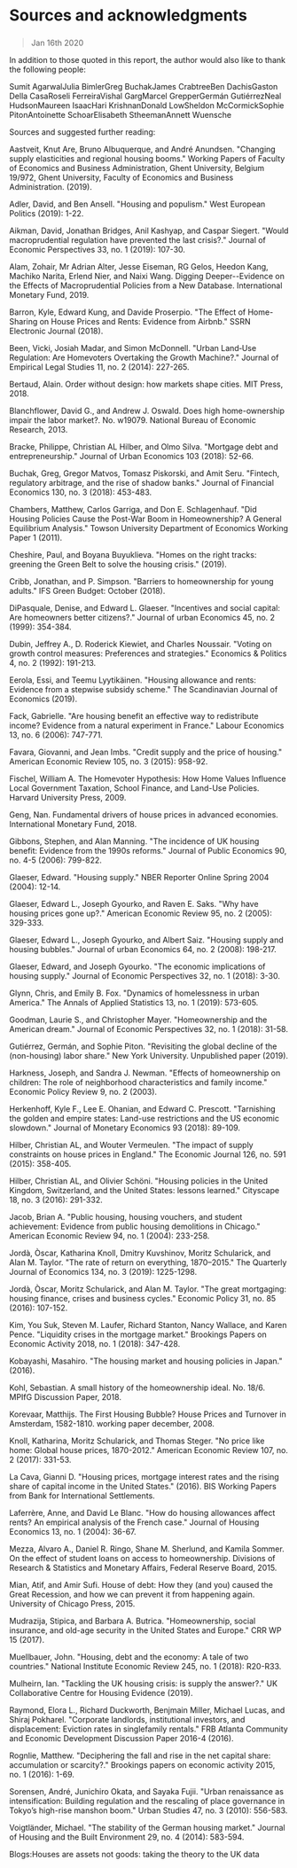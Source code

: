 ###### 
# Sources and acknowledgments 
#####  
> Jan 16th 2020 
In addition to those quoted in this report, the author would also like to thank the following people:
Sumit AgarwalJulia BimlerGreg BuchakJames CrabtreeBen DachisGaston Della CasaRoseli FerreiraVishal GargMarcel GrepperGermán GutiérrezNeal HudsonMaureen IsaacHari KrishnanDonald LowSheldon McCormickSophie PitonAntoinette SchoarElisabeth StheemanAnnett Wuensche

Sources and suggested further reading:
Aastveit, Knut Are, Bruno Albuquerque, and André Anundsen. "Changing supply elasticities and regional housing booms." Working Papers of Faculty of Economics and Business Administration, Ghent University, Belgium 19/972, Ghent University, Faculty of Economics and Business Administration. (2019).
Adler, David, and Ben Ansell. "Housing and populism." West European Politics (2019): 1-22.
Aikman, David, Jonathan Bridges, Anil Kashyap, and Caspar Siegert. "Would macroprudential regulation have prevented the last crisis?." Journal of Economic Perspectives 33, no. 1 (2019): 107-30.
Alam, Zohair, Mr Adrian Alter, Jesse Eiseman, RG Gelos, Heedon Kang, Machiko Narita, Erlend Nier, and Naixi Wang. Digging Deeper--Evidence on the Effects of Macroprudential Policies from a New Database. International Monetary Fund, 2019.
Barron, Kyle, Edward Kung, and Davide Proserpio. "The Effect of Home-Sharing on House Prices and Rents: Evidence from Airbnb." SSRN Electronic Journal (2018).
Been, Vicki, Josiah Madar, and Simon McDonnell. "Urban Land‐Use Regulation: Are Homevoters Overtaking the Growth Machine?." Journal of Empirical Legal Studies 11, no. 2 (2014): 227-265.
Bertaud, Alain. Order without design: how markets shape cities. MIT Press, 2018.
Blanchflower, David G., and Andrew J. Oswald. Does high home-ownership impair the labor market?. No. w19079. National Bureau of Economic Research, 2013.
Bracke, Philippe, Christian AL Hilber, and Olmo Silva. "Mortgage debt and entrepreneurship." Journal of Urban Economics 103 (2018): 52-66.
Buchak, Greg, Gregor Matvos, Tomasz Piskorski, and Amit Seru. "Fintech, regulatory arbitrage, and the rise of shadow banks." Journal of Financial Economics 130, no. 3 (2018): 453-483.
Chambers, Matthew, Carlos Garriga, and Don E. Schlagenhauf. "Did Housing Policies Cause the Post-War Boom in Homeownership? A General Equilibrium Analysis." Towson University Department of Economics Working Paper 1 (2011).
Cheshire, Paul, and Boyana Buyuklieva. "Homes on the right tracks: greening the Green Belt to solve the housing crisis." (2019).
Cribb, Jonathan, and P. Simpson. "Barriers to homeownership for young adults." IFS Green Budget: October (2018).
DiPasquale, Denise, and Edward L. Glaeser. "Incentives and social capital: Are homeowners better citizens?." Journal of urban Economics 45, no. 2 (1999): 354-384.
Dubin, Jeffrey A., D. Roderick Kiewiet, and Charles Noussair. "Voting on growth control measures: Preferences and strategies." Economics &amp; Politics 4, no. 2 (1992): 191-213.
Eerola, Essi, and Teemu Lyytikäinen. "Housing allowance and rents: Evidence from a stepwise subsidy scheme." The Scandinavian Journal of Economics (2019).
Fack, Gabrielle. "Are housing benefit an effective way to redistribute income? Evidence from a natural experiment in France." Labour Economics 13, no. 6 (2006): 747-771.
Favara, Giovanni, and Jean Imbs. "Credit supply and the price of housing." American Economic Review 105, no. 3 (2015): 958-92.
Fischel, William A. The Homevoter Hypothesis: How Home Values Influence Local Government Taxation, School Finance, and Land-Use Policies. Harvard University Press, 2009.
Geng, Nan. Fundamental drivers of house prices in advanced economies. International Monetary Fund, 2018.
Gibbons, Stephen, and Alan Manning. "The incidence of UK housing benefit: Evidence from the 1990s reforms." Journal of Public Economics 90, no. 4-5 (2006): 799-822.
Glaeser, Edward. "Housing supply." NBER Reporter Online Spring 2004 (2004): 12-14.
Glaeser, Edward L., Joseph Gyourko, and Raven E. Saks. "Why have housing prices gone up?." American Economic Review 95, no. 2 (2005): 329-333.
Glaeser, Edward L., Joseph Gyourko, and Albert Saiz. "Housing supply and housing bubbles." Journal of urban Economics 64, no. 2 (2008): 198-217.
Glaeser, Edward, and Joseph Gyourko. "The economic implications of housing supply." Journal of Economic Perspectives 32, no. 1 (2018): 3-30.
Glynn, Chris, and Emily B. Fox. "Dynamics of homelessness in urban America." The Annals of Applied Statistics 13, no. 1 (2019): 573-605.
Goodman, Laurie S., and Christopher Mayer. "Homeownership and the American dream." Journal of Economic Perspectives 32, no. 1 (2018): 31-58.
Gutiérrez, Germán, and Sophie Piton. "Revisiting the global decline of the (non-housing) labor share." New York University. Unpublished paper (2019).
Harkness, Joseph, and Sandra J. Newman. "Effects of homeownership on children: The role of neighborhood characteristics and family income." Economic Policy Review 9, no. 2 (2003).
Herkenhoff, Kyle F., Lee E. Ohanian, and Edward C. Prescott. "Tarnishing the golden and empire states: Land-use restrictions and the US economic slowdown." Journal of Monetary Economics 93 (2018): 89-109.
Hilber, Christian AL, and Wouter Vermeulen. "The impact of supply constraints on house prices in England." The Economic Journal 126, no. 591 (2015): 358-405.
Hilber, Christian AL, and Olivier Schöni. "Housing policies in the United Kingdom, Switzerland, and the United States: lessons learned." Cityscape 18, no. 3 (2016): 291-332.
Jacob, Brian A. "Public housing, housing vouchers, and student achievement: Evidence from public housing demolitions in Chicago." American Economic Review 94, no. 1 (2004): 233-258.
Jordà, Òscar, Katharina Knoll, Dmitry Kuvshinov, Moritz Schularick, and Alan M. Taylor. "The rate of return on everything, 1870–2015." The Quarterly Journal of Economics 134, no. 3 (2019): 1225-1298.
Jordà, Òscar, Moritz Schularick, and Alan M. Taylor. "The great mortgaging: housing finance, crises and business cycles." Economic Policy 31, no. 85 (2016): 107-152.
Kim, You Suk, Steven M. Laufer, Richard Stanton, Nancy Wallace, and Karen Pence. "Liquidity crises in the mortgage market." Brookings Papers on Economic Activity 2018, no. 1 (2018): 347-428.
Kobayashi, Masahiro. "The housing market and housing policies in Japan." (2016).
Kohl, Sebastian. A small history of the homeownership ideal. No. 18/6. MPIfG Discussion Paper, 2018.
Korevaar, Matthijs. The First Housing Bubble? House Prices and Turnover in Amsterdam, 1582-1810. working paper december, 2008.
Knoll, Katharina, Moritz Schularick, and Thomas Steger. "No price like home: Global house prices, 1870-2012." American Economic Review 107, no. 2 (2017): 331-53.
La Cava, Gianni D. "Housing prices, mortgage interest rates and the rising share of capital income in the United States." (2016). BIS Working Papers from Bank for International Settlements.
Laferrère, Anne, and David Le Blanc. "How do housing allowances affect rents? An empirical analysis of the French case." Journal of Housing Economics 13, no. 1 (2004): 36-67.
Mezza, Alvaro A., Daniel R. Ringo, Shane M. Sherlund, and Kamila Sommer. On the effect of student loans on access to homeownership. Divisions of Research &amp; Statistics and Monetary Affairs, Federal Reserve Board, 2015.
Mian, Atif, and Amir Sufi. House of debt: How they (and you) caused the Great Recession, and how we can prevent it from happening again. University of Chicago Press, 2015.
Mudrazija, Stipica, and Barbara A. Butrica. "Homeownership, social insurance, and old-age security in the United States and Europe." CRR WP 15 (2017).
Muellbauer, John. "Housing, debt and the economy: A tale of two countries." National Institute Economic Review 245, no. 1 (2018): R20-R33.
Mulheirn, Ian. "Tackling the UK housing crisis: is supply the answer?." UK Collaborative Centre for Housing Evidence (2019).
Raymond, Elora L., Richard Duckworth, Benjmain Miller, Michael Lucas, and Shiraj Pokharel. "Corporate landlords, institutional investors, and displacement: Eviction rates in singlefamily rentals." FRB Atlanta Community and Economic Development Discussion Paper 2016-4 (2016).
Rognlie, Matthew. "Deciphering the fall and rise in the net capital share: accumulation or scarcity?." Brookings papers on economic activity 2015, no. 1 (2016): 1-69.
Sorensen, André, Junichiro Okata, and Sayaka Fujii. "Urban renaissance as intensification: Building regulation and the rescaling of place governance in Tokyo’s high-rise manshon boom." Urban Studies 47, no. 3 (2010): 556-583.
Voigtländer, Michael. "The stability of the German housing market." Journal of Housing and the Built Environment 29, no. 4 (2014): 583-594.
Blogs:Houses are assets not goods: taking the theory to the UK data 
